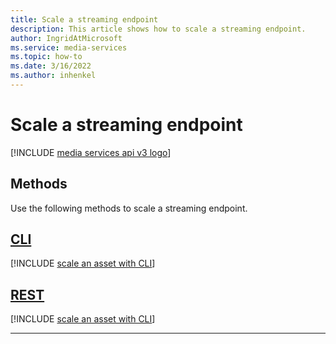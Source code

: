 ```yaml
---
title: Scale a streaming endpoint
description: This article shows how to scale a streaming endpoint.
author: IngridAtMicrosoft
ms.service: media-services
ms.topic: how-to
ms.date: 3/16/2022
ms.author: inhenkel
---
```


# Scale a streaming endpoint

[!INCLUDE [media services api v3 logo](./includes/v3-hr.md)]

## Methods

Use the following methods to scale a streaming endpoint.

## [CLI](#tab/cli/)

[!INCLUDE [scale an asset with CLI](./includes/task-scale-streaming-endpoint-cli.md)]

## [REST](#tab/rest/)

[!INCLUDE [scale an asset with CLI](./includes/task-scale-streaming-endpoint-rest.md)]

---
